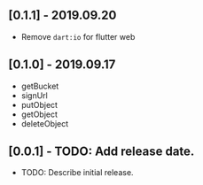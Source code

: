 ## [0.1.1] - 2019.09.20
- Remove `dart:io` for flutter web

## [0.1.0] - 2019.09.17
- getBucket
- signUrl
- putObject
- getObject
- deleteObject

## [0.0.1] - TODO: Add release date.

* TODO: Describe initial release.
